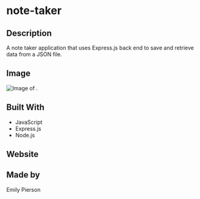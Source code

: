 # note-taker
## Description
A note taker application that uses Express.js back end to save and retrieve data from a JSON file.
## Image
![Image of .](/assets/code-quiz-screenshot.png)
## Built With
* JavaScript
* Express.js
* Node.js
## Website
## Made by 
Emily Pierson